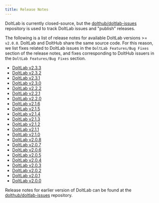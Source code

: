 ```yaml
---
title: Release Notes
---
```


DoltLab is currently closed-source, but the [dolthub/doltlab-issues](https://github.com/dolthub/doltlab-issues) repository is used to track DoltLab issues and "publish" releases.

The following is a list of release notes for available DoltLab versions >= `v2.0.0`. DoltLab and DoltHub share the same source code. For this reason, we list fixes related to DoltLab issues in the `DoltLab Features/Bug Fixes` section of the release notes, and fixes corresponding to DoltHub issuers in the `DoltLab Features/Bug Fixes` section.

- [DoltLab v2.3.3](./v2.3.3.md)
- [DoltLab v2.3.2](./v2.3.2.md)
- [DoltLab v2.3.1](./v2.3.1.md)
- [DoltLab v2.3.0](./v2.3.0.md)
- [DoltLab v2.2.2](./v2.2.2.md)
- [DoltLab v2.2.1](./v2.2.1.md)
- [DoltLab v2.2.0](./v2.2.0.md)
- [DoltLab v2.1.6](./v2.1.6.md)
- [DoltLab v2.1.5](./v2.1.5.md)
- [DoltLab v2.1.4](./v2.1.4.md)
- [DoltLab v2.1.3](./v2.1.3.md)
- [DoltLab v2.1.2](./v2.1.2.md)
- [DoltLab v2.1.1](./v2.1.1.md)
- [DoltLab v2.1.0](./v2.1.0.md)
- [DoltLab v2.0.8](./v2.0.8.md)
- [DoltLab v2.0.7](./v2.0.7.md)
- [DoltLab v2.0.6](./v2.0.6.md)
- [DoltLab v2.0.5](./v2.0.5.md)
- [DoltLab v2.0.4](./v2.0.4.md)
- [DoltLab v2.0.3](./v2.0.3.md)
- [DoltLab v2.0.2](./v2.0.2.md)
- [DoltLab v2.0.1](./v2.0.1.md)
- [DoltLab v2.0.0](./v2.0.0.md)

Release notes for earlier version of DoltLab can be found at the [dolthub/doltlab-issues](https://github.com/dolthub/doltlab-issues/releases) repository.
